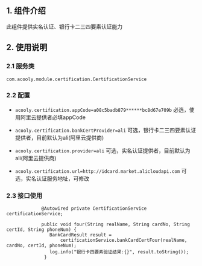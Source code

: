 ## 1. 组件介绍

此组件提供实名认证、银行卡二三四要素认证能力

## 2. 使用说明

### 2.1 服务类

`com.acooly.module.certification.CertificationService`
    

### 2.2 配置

* `acooly.certification.appCode=a08c5badb879******bc8d67e709b` 
  必选，使用阿里云提供者必填appCode
  
* `acooly.certification.bankCertProvider=ali`
  可选，银行卡二三四要素认证提供者，目前默认为ali(阿里云提供商)  

* `acooly.certification.provider=ali`
  可选，实名认证提供者，目前默认为ali(阿里云提供商)
    
* `acooly.certification.url=http://idcard.market.alicloudapi.com`
  可选，实名认证服务地址，可修改 



### 2.3 接口使用
```
             @Autowired private CertificationService certificationService;
            
             public void four(String realName, String cardNo, String certId, String phoneNum) {
                BankCardResult result =
                    certificationService.bankCardCertFour(realName, cardNo, certId, phoneNum);
                log.info("银行卡四要素验证结果:{}", result.toString());
              }

```

            
              